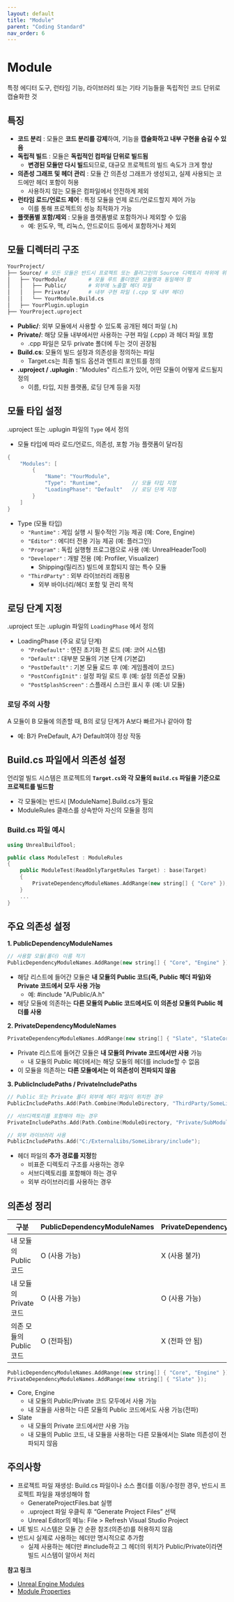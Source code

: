 ```yaml
---
layout: default
title: "Module"
parent: "Coding Standard"
nav_order: 6
---
```


# Module
특정 에디터 도구, 런타임 기능, 라이브러리 또는 기타 기능들을 독립적인 코드 단위로 캡슐화한 것

## 특징
- **코드 분리** : 모듈은 **코드 분리를 강제**하여, 기능을 **캡슐화하고 내부 구현을 숨길 수 있음**
- **독립적 빌드** : 모듈은 **독립적인 컴파일 단위로 빌드됨**
  - **변경된 모듈만 다시 빌드**되므로, 대규모 프로젝트의 빌드 속도가 크게 향상
- **의존성 그래프 및 헤더 관리** : 모듈 간 의존성 그래프가 생성되고, 실제 사용되는 코드에만 헤더 포함이 허용
  - 사용하지 않는 모듈은 컴파일에서 안전하게 제외
- **런타임 로드/언로드 제어** : 특정 모듈을 언제 로드/언로드할지 제어 가능
  - 이를 통해 프로젝트의 성능 최적화가 가능
- **플랫폼별 포함/제외** : 모듈을 플랫폼별로 포함하거나 제외할 수 있음
  - 예: 윈도우, 맥, 리눅스, 안드로이드 등에서 포함하거나 제외


## 모듈 디렉터리 구조
```bash
YourProject/
├── Source/ # 모든 모듈은 반드시 프로젝트 또는 플러그인의 Source 디렉토리 하위에 위치
│   ├── YourModule/       # 모듈 루트 폴더명은 모듈명과 동일해야 함
│   │   ├── Public/       # 외부에 노출할 헤더 파일
│   │   ├── Private/      # 내부 구현 파일 (.cpp 및 내부 헤더)
│   │   └── YourModule.Build.cs
│   ├── YourPlugin.uplugin
├── YourProject.uproject

```
- **Public/**: 외부 모듈에서 사용할 수 있도록 공개된 헤더 파일 (.h) 
- **Private/**: 해당 모듈 내부에서만 사용하는 구현 파일 (.cpp) 과 헤더 파일 포함
  - .cpp 파일은 모두 private 폴더에 두는 것이 권장됨 
- **Build.cs**: 모듈의 빌드 설정과 의존성을 정의하는 파일
  -  Target.cs는 최종 빌드 옵션과 엔트리 포인트를 정의
- **.uproject / .uplugin** :  "Modules" 리스트가 있어, 어떤 모듈이 어떻게 로드될지 정의
  - 이름, 타입, 지원 플랫폼, 로딩 단계 등을 지정 

## 모듈 타입 설정
.uproject 또는 .uplugin 파일의 `Type` 에서 정의
- 모듈 타입에 따라 로드/언로드, 의존성, 포함 가능 플랫폼이 달라짐

```c++
{
    "Modules": [
        {
            "Name": "YourModule",
            "Type": "Runtime",          // 모듈 타입 지정
            "LoadingPhase": "Default"   // 로딩 단계 지정
        }
    ]
}
```
- Type (모듈 타입)
    - `"Runtime"` : 게임 실행 시 필수적인 기능 제공 (예: Core, Engine)
    - `"Editor"` : 에디터 전용 기능 제공 (예: 플러그인)
    - `"Program"` : 독립 실행형 프로그램으로 사용 (예: UnrealHeaderTool)
    - `"Developer"` : 개발 전용 (예: Profiler, Visualizer)
      -  Shipping(릴리즈) 빌드에 포함되지 않는 특수 모듈 
    - `"ThirdParty"` : 외부 라이브러리 래핑용
      -   외부 바이너리/헤더 포함 및 관리 목적

## 로딩 단계 지정
.uproject 또는 .uplugin 파일의 `LoadingPhase` 에서 정의
- LoadingPhase (주요 로딩 단계)
    - `"PreDefault"` : 엔진 초기화 전 로드 (예: 코어 시스템)
    - `"Default"` : 대부분 모듈의 기본 단계 (기본값)
    - `"PostDefault"` : 기본 모듈 로드 후 (예: 게임플레이 코드)
    - `"PostConfigInit"` : 설정 파일 로드 후 (예: 설정 의존성 모듈)
    - `"PostSplashScreen"` : 스플래시 스크린 표시 후 (예: UI 모듈)

### 로딩 주의 사항
A 모듈이 B 모듈에 의존할 때, B의 로딩 단계가 A보다 빠르거나 같아야 함
  - 예: B가 PreDefault, A가 Default여야 정상 작동

## Build.cs 파일에서 의존성 설정
언리얼 빌드 시스템은 프로젝트의 **`Target.cs`와 각 모듈의 `Build.cs` 파일을 기준으로 프로젝트를 빌드함**

- 각 모듈에는 반드시 [ModuleName].Build.cs가 필요
-  ModuleRules 클래스를 상속받아 자신의 모듈을 정의

### Build.cs 파일 예시
```c++
using UnrealBuildTool;

public class ModuleTest : ModuleRules
{
    public ModuleTest(ReadOnlyTargetRules Target) : base(Target)
    {
        PrivateDependencyModuleNames.AddRange(new string[] { "Core" });
    }
    ...
}
```
## 주요 의존성 설정
**1. PublicDependencyModuleNames**
```c++
// 사용할 모듈(폴더) 이름 적기
PublicDependencyModuleNames.AddRange(new string[] { "Core", "Engine" });
```

- 해당 리스트에 들어간 모듈은 **내 모듈의 Public 코드(즉, Public 헤더 파일)와 Private 코드에서 모두 사용 가능**
  - 예:  #include "A/Public/A.h"
- 해당 모듈에 의존하는 **다른 모듈의 Public 코드에서도 이 의존성 모듈의 Public 헤더를 사용**


**2. PrivateDependencyModuleNames**
```c++
PrivateDependencyModuleNames.AddRange(new string[] { "Slate", "SlateCore" });
```
- Private 리스트에 들어간 모듈은 **내 모듈의 Private 코드에서만 사용** 가능
  - 내 모듈의 Public 헤더에서는 해당 모듈의 헤더를 include할 수 없음
- 이 모듈을 의존하는 **다른 모듈에서는 이 의존성이 전파되지 않음**


**3. PublicIncludePaths / PrivateIncludePaths**
```c++
// Public 또는 Private 폴더 외부에 헤더 파일이 위치한 경우
PublicIncludePaths.Add(Path.Combine(ModuleDirectory, "ThirdParty/SomeLibrary/include")); 

// 서브디렉토리를 포함해야 하는 경우
PrivateIncludePaths.Add(Path.Combine(ModuleDirectory, "Private/SubModule"));

// 외부 라이브러리 사용
PublicIncludePaths.Add("C:/ExternalLibs/SomeLibrary/include"); 
```
- 헤더 파일의 **추가 경로를 지정**함
  -  비표준 디렉토리 구조를 사용하는 경우
  -  서브디렉토리를 포함해야 하는 경우
  -  외부 라이브러리를 사용하는 경우

## 의존성 정리

| 구분| PublicDependencyModuleNames | PrivateDependencyModuleNames |
|---|---|---|
| 내 모듈의 Public 코드  | O (사용 가능) | X (사용 불가)  |
| 내 모듈의 Private 코드 | O (사용 가능) | O (사용 가능)  |
| 의존 모듈의 Public 코드 | O (전파됨)   | X (전파 안 됨) |

```c++
PublicDependencyModuleNames.AddRange(new string[] { "Core", "Engine" });
PrivateDependencyModuleNames.AddRange(new string[] { "Slate" });
```
- Core, Engine
    - 내 모듈의 Public/Private 코드 모두에서 사용 가능
    - 내 모듈을 사용하는 다른 모듈의 Public 코드에서도 사용 가능(전파)
- Slate
    - 내 모듈의 Private 코드에서만 사용 가능
    - 내 모듈의 Public 코드, 내 모듈을 사용하는 다른 모듈에서는 Slate 의존성이 전파되지 않음

## 주의사항
- 프로젝트 파일 재생성: Build.cs 파일이나 소스 폴더를 이동/수정한 경우, 반드시 프로젝트 파일을 재생성해야 함
  - GenerateProjectFiles.bat 실행
  - .uproject 파일 우클릭 후 “Generate Project Files” 선택
  - Unreal Editor의 메뉴: File > Refresh Visual Studio Project
- UE 빌드 시스템은 모듈 간 순환 참조(의존성)를 허용하지 않음
- 반드시 실제로 사용하는 헤더만 명시적으로 추가함
  -  실제 사용하는 헤더만 #include하고 그 헤더의 위치가 Public/Private이라면 빌드 시스템이 알아서 처리

**참고 링크**
- [Unreal Engine Modules](https://dev.epicgames.com/documentation/en-us/unreal-engine/unreal-engine-modules)
- [Module Properties](https://dev.epicgames.com/documentation/en-us/unreal-engine/module-properties-in-unreal-engine)
